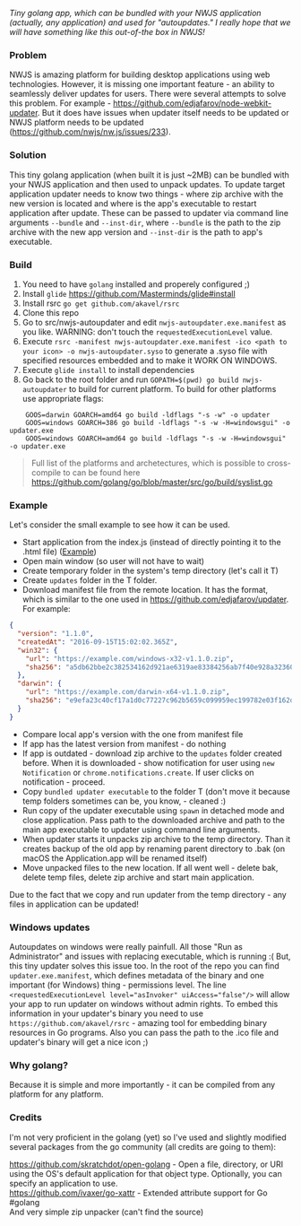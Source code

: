 *Tiny golang app, which can be bundled with your NWJS application (actually, any application) and used for "autoupdates." I really hope that we will have something like this out-of-the box in NWJS!*

### Problem 

NWJS is amazing platform for building desktop applications using web technologies. However, it is missing one important feature - an ability to seamlessly deliver updates for users.
There were several attempts to solve this problem. For example - https://github.com/edjafarov/node-webkit-updater. But it does have issues when updater itself needs to be updated or NWJS platform needs to be updated (https://github.com/nwjs/nw.js/issues/233).  

### Solution

This tiny golang application (when built it is just ~2MB) can be bundled with your NWJS application and then used to unpack updates.
To update target application updater needs to know two things - where zip archive with the new version is located and where is the app's executable to restart application after update. These can be passed to updater via command line arguments `--bundle` and `--inst-dir`, where `--bundle` is the path to the zip archive with the new app version and `--inst-dir` is the path to app's executable.  

### Build

1) You need to have `golang` installed and properely configured ;)  
2) Install `glide` https://github.com/Masterminds/glide#install  
3) Install rsrc `go get github.com/akavel/rsrc`  
4) Clone this repo  
5) Go to src/nwjs-autoupdater and edit `nwjs-autoupdater.exe.manifest` as you like. WARNING: don't touch the `requestedExecutionLevel` value.  
6) Execute `rsrc -manifest nwjs-autoupdater.exe.manifest -ico <path to your icon> -o nwjs-autoupdater.syso` to generate a .syso file with specified resources embedded and to make it WORK ON WINDOWS.
7) Execute `glide install` to install dependencies  
8) Go back to the root folder and run `GOPATH=$(pwd) go build nwjs-autoupdater` to build for current platform. To build for other platforms use appropriate flags:  
```
    GOOS=darwin GOARCH=amd64 go build -ldflags "-s -w" -o updater 
    GOOS=windows GOARCH=386 go build -ldflags "-s -w -H=windowsgui" -o updater.exe
    GOOS=windows GOARCH=amd64 go build -ldflags "-s -w -H=windowsgui" -o updater.exe
```

> Full list of the platforms and archetectures, which is possible to cross-compile to can be found here https://github.com/golang/go/blob/master/src/go/build/syslist.go

### Example

Let's consider the small example to see how it can be used.

- Start application from the index.js (instead of directly pointing it to the .html file) ([Example](https://github.com/oaleynik/nwjs-tiny-updater/blob/master/examples/index.js))
- Open main window (so user will not have to wait)
- Create temporary folder in the system's temp directory (let's call it T)
- Create `updates` folder in the T folder.
- Download manifest file from the remote location. It has the format, which is similar to the one used in https://github.com/edjafarov/updater. For example:
```json
{
  "version": "1.1.0",
  "createdAt": "2016-09-15T15:02:02.365Z",
  "win32": {
    "url": "https://example.com/windows-x32-v1.1.0.zip",
    "sha256": "a5db62bbe2c382534162d921ae6319ae83384256ab7f40e928a323603653e22b"
  },
  "darwin": {
    "url": "https://example.com/darwin-x64-v1.1.0.zip",
    "sha256": "e9efa23c40cf17a1d0c77227c962b5659c099959ec199782e03f162dcbbdae19"
  }
}
```
- Compare local app's version with the one from manifest file
- If app has the latest version from manifest - do nothing
- If app is outdated - download zip archive to the `updates` folder created before. When it is downloaded - show notification for user using `new Notification` or `chrome.notifications.create`. If user clicks on notification - proceed.
- Copy `bundled updater executable` to the folder T (don't move it because temp folders sometimes can be, you know, - cleaned :)
- Run copy of the updater executable using `spawn` in detached mode and close application. Pass path to the downloaded archive and path to the main app executable to updater using command line arguments.
- When updater starts it unpacks zip archive to the temp directory. Than it creates backup of the old app by renaming parent directory to .bak (on macOS the Application.app will be renamed itself)
- Move unpacked files to the new location. If all went well - delete bak, delete temp files, delete zip archive and start main application.

Due to the fact that we copy and run updater from the temp directory - any files in application can be updated!

### Windows updates

Autoupdates on windows were really painfull. All those "Run as Administrator" and issues with replacing executable, which is running :( But, this tiny updater solves this issue too. In the root of the repo you can find `updater.exe.manifest`, which defines metadata of the binary and one important (for Windows) thing - permissions level. The line `<requestedExecutionLevel level="asInvoker" uiAccess="false"/>` will allow your app to run updater on windows without admin rights. To embed this information in your updater's binary you need to use `https://github.com/akavel/rsrc` - amazing tool for embedding binary resources in Go programs. Also you can pass the path to the .ico file and updater's binary will get a nice icon ;)

### Why golang?

Because it is simple and more importantly - it can be compiled from any platform for any platform.

### Credits
I'm not very proficient in the golang (yet) so I've used and slightly modified several packages from the go community (all credits are going to them):

https://github.com/skratchdot/open-golang - Open a file, directory, or URI using the OS's default application for that object type. Optionally, you can specify an application to use.  
https://github.com/ivaxer/go-xattr - Extended attribute support for Go #golang  
And very simple zip unpacker (can't find the source)  
